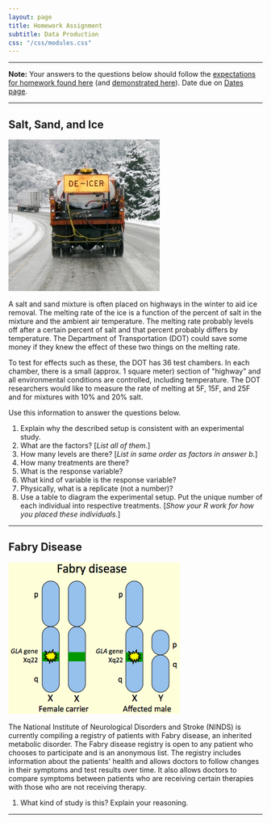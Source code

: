 ```yaml
---
layout: page
title: Homework Assignment
subtitle: Data Production
css: "/css/modules.css"
---
```


----

<div class="alert alert-warning">
<strong>Note:</strong> Your answers to the questions below should follow the <a href="../../resources/hwformat" target="_blank">expectations for homework found here</a> (and <a href="../../resources/FAQ/FAQs/HWFormat_Example.pdf" target="_blank">demonstrated here</a>). Date due on <a href="../../resources/Dates-Current.html" target="_blank">Dates page</a>.
</div>

----

## Salt, Sand, and Ice
<img src="../zimgs/deicer.jpg" alt="De-icer Truck" class="img-right">

A salt and sand mixture is often placed on highways in the winter to aid ice removal. The melting rate of the ice is a function of the percent of salt in the mixture and the ambient air temperature. The melting rate probably levels off after a certain percent of salt and that percent probably differs by temperature. The Department of Transportation (DOT) could save some money if they knew the effect of these two things
on the melting rate.

To test for effects such as these, the DOT has 36 test chambers. In each chamber, there is a small (approx. 1 square meter) section of "highway" and all environmental conditions are controlled, including temperature. The DOT researchers would like to measure the rate of melting at 5F, 15F, and 25F and for mixtures with 10% and 20% salt.

Use this information to answer the questions below.

1. Explain why the described setup is consistent with an experimental study.
1. What are the factors? [*List all of them.*]
1. How many levels are there? [*List in same order as factors in answer b.*]
1. How many treatments are there?
1. What is the response variable?
1. What kind of variable is the response variable?
1. Physically, what is a replicate (not a number)?
1. Use a table to diagram the experimental setup. Put the unique number of each individual into respective treatments. [*Show your R work for how you placed these individuals.*]

----

## Fabry Disease
<img src="../zimgs/Fabry-disease.png" alt="Fabry Disease" class="img-right">

The National Institute of Neurological Disorders and Stroke (NINDS) is currently compiling a registry of patients with Fabry disease, an inherited metabolic disorder. The Fabry disease registry is open to any patient who chooses to participate and is an anonymous list. The registry includes information about the patients' health and allows doctors to follow changes in their symptoms and test results over time. It also allows doctors to compare symptoms between patients who are receiving certain therapies with those who are not receiving therapy.

1. What kind of study is this? Explain your reasoning.

----
